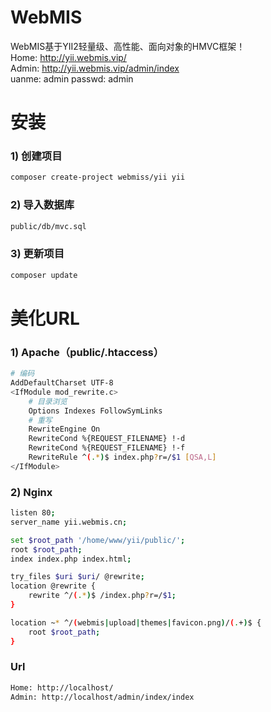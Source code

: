 # WebMIS
WebMIS基于YII2轻量级、高性能、面向对象的HMVC框架！<br>
Home: http://yii.webmis.vip/<br>
Admin: http://yii.webmis.vip/admin/index<br>
uanme: admin  passwd: admin

# 安装
### 1) 创建项目
``` bash
composer create-project webmiss/yii yii
```
### 2) 导入数据库
``` bash
public/db/mvc.sql
```
### 3) 更新项目
```bash
composer update
```

# 美化URL
### 1) Apache（public/.htaccess）
```bash
# 编码
AddDefaultCharset UTF-8
<IfModule mod_rewrite.c>
    # 目录浏览
    Options Indexes FollowSymLinks
    # 重写
    RewriteEngine On
    RewriteCond %{REQUEST_FILENAME} !-d
    RewriteCond %{REQUEST_FILENAME} !-f
    RewriteRule ^(.*)$ index.php?r=/$1 [QSA,L]
</IfModule>
```

### 2) Nginx
```bash
listen 80;
server_name yii.webmis.cn;

set $root_path '/home/www/yii/public/';
root $root_path;
index index.php index.html;

try_files $uri $uri/ @rewrite;
location @rewrite {
    rewrite ^/(.*)$ /index.php?r=/$1;
}

location ~* ^/(webmis|upload|themes|favicon.png)/(.+)$ {
    root $root_path;
}
```

### Url
```bash
Home: http://localhost/
Admin: http://localhost/admin/index/index
```